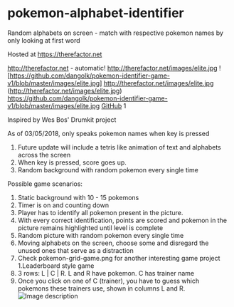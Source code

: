 # pokemon-alphabet-identifier
Random alphabets on screen - match with respective pokemon names by only looking at first word

Hosted at https://therefactor.net

http://therefactor.net - automatic!
http://therefactor.net/images/elite.jpg
![https://github.com/dangolk/pokemon-identifier-game-v1/blob/master/images/elite.jpg]
http://therefactor.net/images/elite.jpg
(http://therefactor.net/images/elite.jpg)
https://github.com/dangolk/pokemon-identifier-game-v1/blob/master/images/elite.jpg
[GitHub](http://therefactor.net/images/elite.jpg)
1


Inspired by Wes Bos' Drumkit project

As of 03/05/2018, only speaks pokemon names when key is pressed

1. Future update will include a tetris like animation of text and alphabets across the screen
2. When key is pressed, score goes up.
3. Random background with random pokemon every single time

Possible game scenarios:
1. Static background with 10 - 15 pokemons
  1. Timer is on and counting down
  2. Player has to identify all pokemon present in the picture.
  3. With every correct identification, points are scored and pokemon in the picture remains highlighted until level is complete
  4. Random picture with random pokemon every single time
  5. Moving alphabets on the screen, choose some and disregard the unused ones that serve as a distraction
2. Check pokemon-grid-game.png for another interesting game project
  1.Leaderboard style game
  2. 3 rows: L | C | R. L and R have pokemon. C has trainer name
  3. Once you click on one of C (trainer), you have to guess which pokemons these trainers use, shown in columns L and R.
![Image description](http://therefactor.net/images/elite.jpg)

